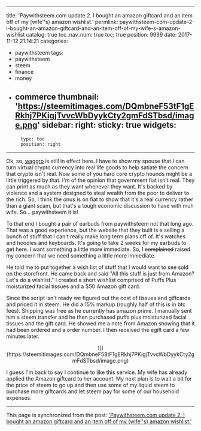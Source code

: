 
---
title: 'Paywithsteem.com update 2.  I bought an amazon giftcard and an item off of my (wife''s) amazon wishlist.'
permlink: paywithsteem-com-update-2-i-bought-an-amazon-giftcard-and-an-item-off-of-my-wife-s-amazon-wishlist
catalog: true
toc_nav_num: true
toc: true
position: 9999
date: 2017-11-12 21:14:21
categories:
- paywithsteem
tags:
- paywithsteem
- steem
- finance
- money
- commerce
thumbnail: 'https://steemitimages.com/DQmbneF53tF1gERkhj7PKigjTvvcWbDyykCty2gmFdSTbsd/image.png'
sidebar:
    right:
        sticky: true
widgets:
    -
        type: toc
        position: right
---


Ok, so, [waggro](https://www.urbandictionary.com/define.php?term=waggro) is still in effect here.  I have to show my spouse that I can turn virtual crypto currency into real life goods to help satiate the concern that crypto isn't real.   Now some of you hard core crypto hounds might be a little triggered by that.  I'm of the opinion that government fiat isn't real.  They can print as much as they want whenever they want.  It's backed by violence and a system designed to steal wealth from the poor to deliver to the rich.  So, I think the onus is on fiat to show that it's a real currency rather than a giant scam, but that's a tough economic discussion to have with muh wife.  So... paywithsteem it is!

To that end I bought a pair of earbuds from paywithsteem not that long ago.  That was a good experience, but the website that they built is a selling a bunch of stuff that I can't really make long term plans off of.  It's watches and hoodies and keyboards.  It's going to take 2 weeks for my earbuds to get here.  I want something a little more immediate.  So, I ~~complained~~ raised my concern that we need something a little more immediate.  

He told me to put together a wish list of stuff that I would want to see sold on the storefront.  He came back and said "All this stuff is just from Amazon?  Let's do a wishlist."  I created a short wishlist comprised of Puffs Plus moisturized facial tissues and a $50 Amazon gift card.

Since the script isn't ready we figured out the cost of tissues and giftcards and priced it in steem.  He did a 15% markup (roughly half of this is in btc fees).  Shipping was free as he currently has amazon prime.  I manually sent him a steem transfer and he then purchased puffs plus moisturized facial tissues and the gift card.  He showed me a note from Amazon showing that it had been ordered and a order number.  I then received the egift card a few minutes later.

<center> ![](https://steemitimages.com/DQmbneF53tF1gERkhj7PKigjTvvcWbDyykCty2gmFdSTbsd/image.png) </center>

I guess I'm back to say I continue to like this service.  My wife has already applied the Amazon giftcard to her account.  My next plan is to wait a bit for the price of steem to go up and then use some of my liquid steem to purchase more giftcards and let steem pay for some of our household expenses.

- - -

This page is synchronized from the post: ['Paywithsteem.com update 2.  I bought an amazon giftcard and an item off of my (wife''s) amazon wishlist.'](https://steemit.com/@aggroed/paywithsteem-com-update-2-i-bought-an-amazon-giftcard-and-an-item-off-of-my-wife-s-amazon-wishlist)
